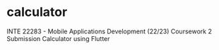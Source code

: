 # calculator

INTE 22283 - Mobile Applications Development (22/23)
Coursework 2 Submission
Calculator using Flutter
